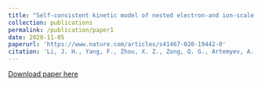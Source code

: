 ```yaml
---
title: "Self-consistent kinetic model of nested electron-and ion-scale magnetic cavities in space plasmas"
collection: publications
permalink: /publication/paper1
date: 2020-11-05
paperurl: 'https://www.nature.com/articles/s41467-020-19442-0'
citation: 'Li, J. H., Yang, F., Zhou, X. Z., Zong, Q. G., Artemyev, A. V., Rankin, R., ... & Burch, J. L. (2020). Self-consistent kinetic model of nested electron-and ion-scale magnetic cavities in space plasmas. Nature Communications, 11(1), 5616.'
---
```

[Download paper here](http://lijinghuan1997.github.io/files/paper1.pdf)

